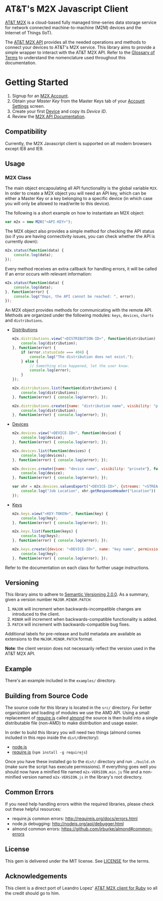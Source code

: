 # AT&T's M2X Javascript Client

[AT&T M2X](http://m2x.att.com) is a cloud-based fully managed time-series data storage service for network connected machine-to-machine (M2M) devices and the Internet of Things (IoT).

The [AT&T M2X API](https://m2x.att.com/developer/documentation/overview) provides all the needed operations and methods to connect your devices to AT&T's M2X service. This library aims to provide a simple wrapper to interact with the AT&T M2X API. Refer to the [Glossary of Terms](https://m2x.att.com/developer/documentation/glossary) to understand the nomenclature used throughout this documentation.

Getting Started
==========================
1. Signup for an [M2X Account](https://m2x.att.com/signup).
2. Obtain your _Master Key_ from the Master Keys tab of your [Account Settings](https://m2x.att.com/account) screen.
2. Create your first [Device](https://m2x.att.com/devices) and copy its _Device ID_.
3. Review the [M2X API Documentation](https://m2x.att.com/developer/documentation/overview).

## Compatibility ##

Currently, the M2X Javascript client is supported on all modern browsers except IE8 and IE9.

## Usage ##

### M2X Class ###

The main object encapsulating all API functionality is the global variable ``M2X``.
In order to create a M2X object you will need an API key, which can be either a Master Key or a key belonging to a specific device (in which case you will only be allowed to read/write to this device).

The following is a short example on how to instantiate an M2X object:

```javascript
var m2x = new M2X("<API-KEY>");
```

The M2X object also provides a simple method for checking the API status (so if you are having connectivity issues, you can check whether the API is currently down):

```javascript
m2x.status(function(data) {
    console.log(data);
});
```

Every method receives an extra callback for handling errors, it will be called if an error occurs with relevant information:

```javascript
m2x.status(function(data) {
    console.log(data);
}, function(error) {
    console.log("Oops, the API cannot be reached: ", error);
});
```

An M2X object provides methods for communicating with the remote API. Methods are organized under the following modules: `keys`, `devices`, `charts` and `distributions`.

- [Distributions](src/distributions.js)
  ```javascript
  m2x.distributions.view("<DISTRIBUTION-ID>", function(distribution) {
      console.log(distribution);
  }, function(error) {
      if (error.statusCode === 404) {
          console.log("The distribution does not exist.");
      } else {
          // Something else happened, let the user know.
          console.log(error);
      }
  });

  m2x.distributions.list(function(distributions) {
      console.log(distributions);
  }, function(error) { console.log(error); });

  m2x.distributions.create({name: "distribution name", visibility: "private"}, function(distribution) {
      console.log(distribution);
  }, function(error) { console.log(error); });
  ```

- [Devices](src/devices.js)
  ```javascript
  m2x.devices.view("<DEVICE-ID>", function(device) {
      console.log(device);
  }, function(error) { console.log(error); });

  m2x.devices.list(function(devices) {
      console.log(devices);
  }, function(error) { console.log(error); });

  m2x.devices.create({name: "device name", visibility: "private"}, function(device) {
      console.log(device);
  }, function(error) { console.log(error); });

  var xhr = m2x.devices.valuesExport("<DEVICE-ID>", {streams: "<STREAM-ID>"}, function() {
      console.log("Job Location", xhr.getResponseHeader("Location"))
  });
  ```

- [Keys](src/keys.js)
  ```javascript
  m2x.keys.view("<KEY-TOKEN>", function(key) {
      console.log(key);
  }, function(error) { console.log(error); });

  m2x.keys.list(function(keys) {
      console.log(keys);
  }, function(error) { console.log(error); });

  m2x.keys.create({device: "<DEVICE-ID>", name: "key name", permissions: ["GET"]}, function(key) {
      console.log(key);
  }, function(error) { console.log(error); });
  ```

Refer to the documentation on each class for further usage instructions.

## Versioning

This library aims to adhere to [Semantic Versioning 2.0.0](http://semver.org/). As a summary, given a version number `MAJOR.MINOR.PATCH`:

1. `MAJOR` will increment when backwards-incompatible changes are introduced to the client.
2. `MINOR` will increment when backwards-compatible functionality is added.
3. `PATCH` will increment with backwards-compatible bug fixes.

Additional labels for pre-release and build metadata are available as extensions to the `MAJOR.MINOR.PATCH` format.

**Note**: the client version does not necessarily reflect the version used in the AT&T M2X API.


## Example ##

There's an example included in the ``examples/`` directory.


## Building from Source Code ##

The source code for this library is located in the ``src/`` directory. For better organization and loading of modules we use the AMD API. Using a small replacement of [require.js](http://requirejs.org/) called [almond](https://github.com/jrburke/almond) the source is then build into a single distributable file (non-AMD) to make distribution and usage easier.

In order to build this library you will need two things (almond comes included in this repo inside the ``dist/``directory):

* [node.js](http://nodejs.org/)
* [require.js](http://requirejs.org/) (`npm install -g requirejs`)

Once you have these installed go to the ``dist/`` directory and run `./build.sh` (make sure the script has execute permissions). If everything goes well you should now have a minified file named `m2x-VERSION.min.js` file and a non-minified version named `m2x-VERSION.js` in the library's root directory.


## Common Errors ##

If you need help handling errors within the required libraries, please check out these helpful resources:
* require.js common errors: http://requirejs.org/docs/errors.html
* node.js debugging: http://nodejs.org/api/debugger.html
* almond common errors: https://github.com/jrburke/almond#common-errors

## License ##

This gem is delivered under the MIT license. See [LICENSE](LICENSE) for the terms.


## Acknowledgements ##

This client is a direct port of Leandro Lopez' [AT&T M2X client for Ruby](https://github.com/attm2x/m2x-ruby) so all the credit should go to him.
